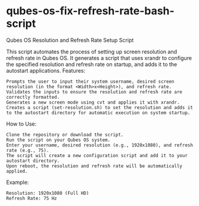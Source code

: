 # qubes-os-fix-refresh-rate-bash-script
Qubes OS Resolution and Refresh Rate Setup Script

This script automates the process of setting up screen resolution and refresh rate in Qubes OS. It generates a script that uses xrandr to configure the specified resolution and refresh rate on startup, and adds it to the autostart applications.
Features:

    Prompts the user to input their system username, desired screen resolution (in the format <Width>x<Height>), and refresh rate.
    Validates the inputs to ensure the resolution and refresh rate are correctly formatted.
    Generates a new screen mode using cvt and applies it with xrandr.
    Creates a script (set-resolution.sh) to set the resolution and adds it to the autostart directory for automatic execution on system startup.

How to Use:

    Clone the repository or download the script.
    Run the script on your Qubes OS system.
    Enter your username, desired resolution (e.g., 1920x1080), and refresh rate (e.g., 75).
    The script will create a new configuration script and add it to your autostart directory.
    Upon reboot, the resolution and refresh rate will be automatically applied.

Example:

    Resolution: 1920x1080 (Full HD)
    Refresh Rate: 75 Hz
